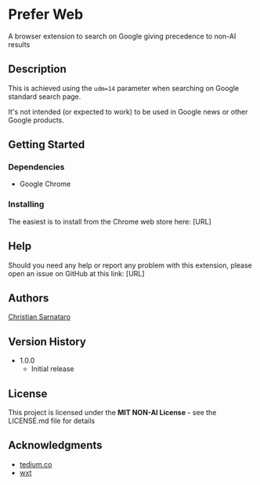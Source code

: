 # Prefer Web

A browser extension to search on Google giving precedence to non-AI results

## Description

This is achieved using the `udm=14` parameter when searching on Google standard search page.

It's not intended (or expected to work) to be used in Google news or other Google products.

## Getting Started

### Dependencies

- Google Chrome

### Installing

The easiest is to install from the Chrome web store here: [URL]

## Help

Should you need any help or report any problem with this extension, please open an issue on GitHub at this link:
[URL]

## Authors

[Christian Sarnataro](https://csarnataro.github.io)

## Version History

- 1.0.0
  - Initial release

## License

This project is licensed under the **MIT NON-AI License** - see the LICENSE.md file for details

## Acknowledgments

- [tedium.co](https://social.tedium.co/@tedium/112456669869448533)
- [wxt](https://wxt.dev/)
